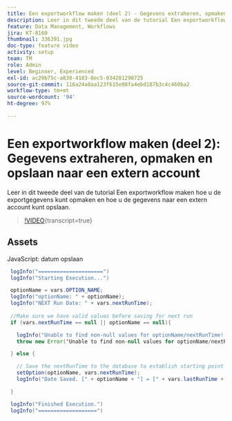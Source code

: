 ```yaml
---
title: Een exportworkflow maken (deel 2) - Gegevens extraheren, opmaken en opslaan naar een extern account
description: Leer in dit tweede deel van de tutorial Een exportworkflow maken hoe u de exportgegevens kunt opmaken en hoe u de gegevens naar een extern account kunt opslaan.
feature: Data Management, Workflows
jira: KT-8160
thumbnail: 336391.jpg
doc-type: feature video
activity: setup
team: TM
role: Admin
level: Beginner, Experienced
exl-id: ac29b75c-a838-4183-8ec5-034281290725
source-git-commit: 116a24a8aa123f615e08fa4ebd187b3c4c460ba2
workflow-type: tm+mt
source-wordcount: '94'
ht-degree: 97%

---
```


# Een exportworkflow maken (deel 2): Gegevens extraheren, opmaken en opslaan naar een extern account

Leer in dit tweede deel van de tutorial Een exportworkflow maken hoe u de exportgegevens kunt opmaken en hoe u de gegevens naar een extern account kunt opslaan.

>[!VIDEO](https://video.tv.adobe.com/v/336391?quality=12&learn=on){transcript=true}

## Assets

JavaScript: datum opslaan

```java
 logInfo("=====================")
 logInfo("Starting Execution...")

 optionName = vars.OPTION_NAME;
 logInfo("optionName: " + optionName);
 logInfo("NEXT Run Date: " + vars.nextRunTime);
 
 //Make sure we have valid values before saving for next run
 if (vars.nextRunTime == null || optionName == null){

   logInfo("Unable to find non-null values for optionName/nextRunTime! Throwing Error.")
   throw new Error('Unable to find non-null values for optionName/nextRunTime!  Ending Execution.');

 } else {

   // Save the nextRunTime to the database to establish starting point for next run.
   setOption(optionName, vars.nextRunTime);
   logInfo("Date Saved. [" + optionName + "] = [" + vars.lastRunTime + "]")

 }

 logInfo("Finished Execution.") 
 logInfo("===================")
```
